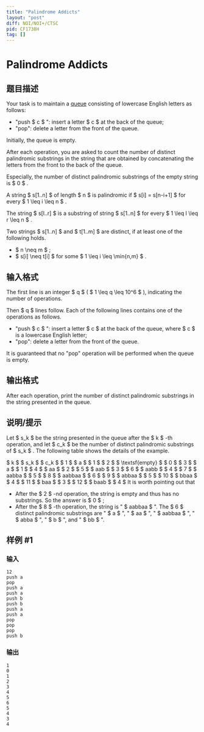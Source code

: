 ```yaml
---
title: "Palindrome Addicts"
layout: "post"
diff: NOI/NOI+/CTSC
pid: CF1738H
tag: []
---
```


# Palindrome Addicts

## 题目描述

Your task is to maintain a [queue](https://en.wikipedia.org/wiki/Queue_(abstract_data_type)) consisting of lowercase English letters as follows:

- "push $ c $ ": insert a letter $ c $ at the back of the queue;
- "pop": delete a letter from the front of the queue.

Initially, the queue is empty.

After each operation, you are asked to count the number of distinct palindromic substrings in the string that are obtained by concatenating the letters from the front to the back of the queue.

Especially, the number of distinct palindromic substrings of the empty string is $ 0 $ .

A string $ s[1..n] $ of length $ n $ is palindromic if $ s[i] = s[n-i+1] $ for every $ 1 \leq i \leq n $ .

The string $ s[l..r] $ is a substring of string $ s[1..n] $ for every $ 1 \leq l \leq r \leq n $ .

Two strings $ s[1..n] $ and $ t[1..m] $ are distinct, if at least one of the following holds.

- $ n \neq m $ ;
- $ s[i] \neq t[i] $ for some $ 1 \leq i \leq \min\{n,m\} $ .

## 输入格式

The first line is an integer $ q $ ( $ 1 \leq q \leq 10^6 $ ), indicating the number of operations.

Then $ q $ lines follow. Each of the following lines contains one of the operations as follows.

- "push $ c $ ": insert a letter $ c $ at the back of the queue, where $ c $ is a lowercase English letter;
- "pop": delete a letter from the front of the queue.

It is guaranteed that no "pop" operation will be performed when the queue is empty.

## 输出格式

After each operation, print the number of distinct palindromic substrings in the string presented in the queue.

## 说明/提示

Let $ s_k $ be the string presented in the queue after the $ k $ -th operation, and let $ c_k $ be the number of distinct palindromic substrings of $ s_k $ . The following table shows the details of the example.

  $ k $  $ s_k $  $ c_k $  $ 1 $  $ a $  $ 1 $  $ 2 $  $ \textsf{empty} $  $ 0 $  $ 3 $  $ a $  $ 1 $  $ 4 $  $ aa $  $ 2 $  $ 5 $  $ aab $  $ 3 $  $ 6 $  $ aabb $  $ 4 $  $ 7 $  $ aabba $  $ 5 $  $ 8 $  $ aabbaa $  $ 6 $  $ 9 $  $ abbaa $  $ 5 $  $ 10 $  $ bbaa $  $ 4 $  $ 11 $  $ baa $  $ 3 $  $ 12 $  $ baab $  $ 4 $ It is worth pointing out that

- After the $ 2 $ -nd operation, the string is empty and thus has no substrings. So the answer is $ 0 $ ;
- After the $ 8 $ -th operation, the string is " $ aabbaa $ ". The $ 6 $ distinct palindromic substrings are " $ a $ ", " $ aa $ ", " $ aabbaa $ ", " $ abba $ ", " $ b $ ", and " $ bb $ ".

## 样例 #1

### 输入

```
12
push a
pop
push a
push a
push b
push b
push a
push a
pop
pop
pop
push b
```

### 输出

```
1
0
1
2
3
4
5
6
5
4
3
4
```

